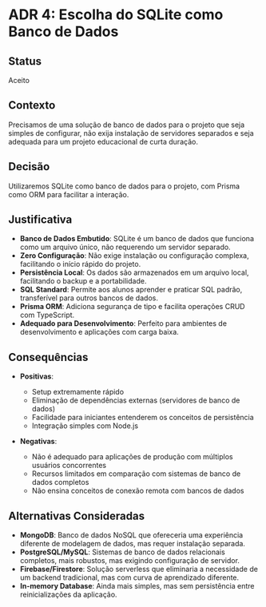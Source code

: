 # ADR 4: Escolha do SQLite como Banco de Dados

## Status
Aceito

## Contexto
Precisamos de uma solução de banco de dados para o projeto que seja simples de configurar, não exija instalação de servidores separados e seja adequada para um projeto educacional de curta duração.

## Decisão
Utilizaremos SQLite como banco de dados para o projeto, com Prisma como ORM para facilitar a interação.

## Justificativa
- **Banco de Dados Embutido**: SQLite é um banco de dados que funciona como um arquivo único, não requerendo um servidor separado.
- **Zero Configuração**: Não exige instalação ou configuração complexa, facilitando o início rápido do projeto.
- **Persistência Local**: Os dados são armazenados em um arquivo local, facilitando o backup e a portabilidade.
- **SQL Standard**: Permite aos alunos aprender e praticar SQL padrão, transferível para outros bancos de dados.
- **Prisma ORM**: Adiciona segurança de tipo e facilita operações CRUD com TypeScript.
- **Adequado para Desenvolvimento**: Perfeito para ambientes de desenvolvimento e aplicações com carga baixa.

## Consequências
- **Positivas**:
  - Setup extremamente rápido
  - Eliminação de dependências externas (servidores de banco de dados)
  - Facilidade para iniciantes entenderem os conceitos de persistência
  - Integração simples com Node.js

- **Negativas**:
  - Não é adequado para aplicações de produção com múltiplos usuários concorrentes
  - Recursos limitados em comparação com sistemas de banco de dados completos
  - Não ensina conceitos de conexão remota com bancos de dados

## Alternativas Consideradas
- **MongoDB**: Banco de dados NoSQL que ofereceria uma experiência diferente de modelagem de dados, mas requer instalação separada.
- **PostgreSQL/MySQL**: Sistemas de banco de dados relacionais completos, mais robustos, mas exigindo configuração de servidor.
- **Firebase/Firestore**: Solução serverless que eliminaria a necessidade de um backend tradicional, mas com curva de aprendizado diferente.
- **In-memory Database**: Ainda mais simples, mas sem persistência entre reinicializações da aplicação.
